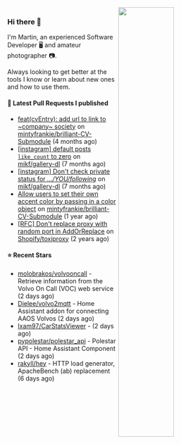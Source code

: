 <img align="right" src="https://github-profile-summary-cards.vercel.app/api/cards/profile-details?username=tinnet&theme=github" width="50%"/>
<h3 class="mt-n3">Hi there 👋</h3>

I'm Martin, an experienced Software Developer 🖥️ and amateur photographer 📷.

Always looking to get better at the tools I know or learn about new ones and how to use them.

#### 🔨 Latest Pull Requests I published

- [feat(cvEntry): add url to link to ~company~ society](https://github.com/mintyfrankie/brilliant-CV-Submodule/pull/27) on [mintyfrankie/brilliant-CV-Submodule](https://github.com/mintyfrankie/brilliant-CV-Submodule) (4 months ago)
- [[instagram] default posts `like_count` to zero](https://github.com/mikf/gallery-dl/pull/5323) on [mikf/gallery-dl](https://github.com/mikf/gallery-dl) (7 months ago)
- [[instagram] Don&#39;t check private status for *.../YOU/following*](https://github.com/mikf/gallery-dl/pull/5322) on [mikf/gallery-dl](https://github.com/mikf/gallery-dl) (7 months ago)
- [Allow users to set their own accent color by passing in a color object](https://github.com/mintyfrankie/brilliant-CV-Submodule/pull/10) on [mintyfrankie/brilliant-CV-Submodule](https://github.com/mintyfrankie/brilliant-CV-Submodule) (1 year ago)
- [[RFC] Don&#39;t replace proxy with random port in AddOrReplace](https://github.com/Shopify/toxiproxy/pull/356) on [Shopify/toxiproxy](https://github.com/Shopify/toxiproxy) (2 years ago)

#### ⭐ Recent Stars

- [molobrakos/volvooncall](https://github.com/molobrakos/volvooncall) - Retrieve information from the Volvo On Call (VOC) web service (2 days ago)
- [Dielee/volvo2mqtt](https://github.com/Dielee/volvo2mqtt) - Home Assistant addon for connecting AAOS Volvos (2 days ago)
- [Ixam97/CarStatsViewer](https://github.com/Ixam97/CarStatsViewer) -  (2 days ago)
- [pypolestar/polestar_api](https://github.com/pypolestar/polestar_api) - Polestar API - Home Assistant Component (2 days ago)
- [rakyll/hey](https://github.com/rakyll/hey) - HTTP load generator, ApacheBench (ab) replacement (6 days ago)
